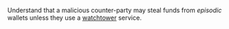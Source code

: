Understand that a malicious counter-party may steal funds from _episodic_ wallets unless they use a [watchtower](https://docs.decred.org/lightning-network/watchtowers/) service.
